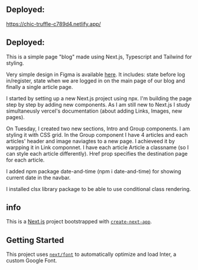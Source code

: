 ## Deployed:

https://chic-truffle-c789d4.netlify.app/

## Deployed:
This is a simple page "blog" made using Next.js, Typescript and Tailwind for styling.

Very simple design in Figma is available <a href="https://www.figma.com/file/uZHar7QfUZRfXHUNUGoVN4/Design-of-a-blog-page?type=design&node-id=0-1&mode=design&t=KOg7yclBYYSt3zAb-0" target="_blank">here</a>. It includes: state before log in/register, state when we are logged in on the main page of our blog and finally a single article page. 

I started by setting up a new Next.js project using npx. 
I'm building the page step by step by adding new components. As I am still new to Next.js I study simultaneusly vercel's documentation (about adding Links, Images, new pages).

On Tuesday, I created two new sections, Intro and Group components. I am styling it with CSS grid. In the Group component I have 4 articles and each articles' header and image naviagtes to a new page. I achieveed it by warpping it in Link componnet. I have each article Article a classname (so I can style each article differently). Href prop specifies the destination page for each article. 

I added npm package date-and-time (npm i date-and-time) for showing current date in the navbar.

I installed clsx library package to be able to use conditional class rendering.

##  info

This is a [Next.js](https://nextjs.org/) project bootstrapped with [`create-next-app`](https://github.com/vercel/next.js/tree/canary/packages/create-next-app).

## Getting Started

This project uses [`next/font`](https://nextjs.org/docs/basic-features/font-optimization) to automatically optimize and load Inter, a custom Google Font.


